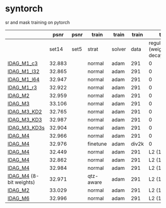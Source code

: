 # syntorch
 sr and mask training on pytorch
 
&nbsp; | psnr | psnr | train | train | train | train | params | params
--- | --- | --- | --- |--- |--- | --- | --- | ---
&nbsp; | set14 | set5 | strat | solver | data | regularization (weight decay) | torch | matlab
[IDAG_M1_c3](/model/IDAG_M1_c3.py) | 32.883 | &nbsp; | normal | adam | 291 | 0 | [GoogleDrive](https://drive.google.com/file/d/1mevsb5qidSimxufvIz2M7cgfpFL47Q0j/view?usp=sharing) | [GoogleDrive](https://drive.google.com/file/d/1-SE4qxzL3zyjnmWTv294dO6MEyDwBBEc/view?usp=sharing)
[IDAG_M1_l32](/model/IDAG_M1_l32.py) | 32.865 | &nbsp; | normal | adam | 291 | 0 | [GoogleDrive](https://drive.google.com/file/d/1T8w0E2JmJoJ34v6O7ZQk85AKXuVQs08Q/view?usp=sharing) | [GoogleDrive](https://drive.google.com/file/d/1BqGvbeM3kaiTj35TG1vKhxO-M_CV4Lq6/view?usp=sharing)
[IDAG_M1_l64](/model/IDAG_M1_l64.py) | 32.947 | &nbsp; | normal | adam | 291 | 0 | [GoogleDrive](https://drive.google.com/file/d/1L6FOSwsksjGjRG-JkhnGBiQ7QS9IHxUU/view?usp=sharing) | [GoogleDrive](https://drive.google.com/file/d/1jTTvo6IzTIaZmZX8tvvWSEzd0rlX9ZGk/view?usp=sharing)
[IDAG_M1_r3](/model/IDAG_M1_r3.py) | 32.922 | &nbsp; | normal | adam | 291 | 0 | [GoogleDrive](https://drive.google.com/file/d/1DA_6kBjEAlisBHMYLmkOEMgY9NIN7SNL/view?usp=sharing) | [GoogleDrive](https://drive.google.com/file/d/1QO47QAwFkorjLjkh-p96SdYokywmjgLs/view?usp=sharing)
[IDAG_M2](/model/IDAG_M2.py) | 32.959 | &nbsp; | normal | adam | 291 | 0 | [GoogleDrive](https://drive.google.com/file/d/16x3rLtHZxpBQfZiaaOsVdezFZkPGD5Jx/view?usp=sharing) | [GoogleDrive](https://drive.google.com/file/d/1Z2QOkTBj63ALipANezhjfJlcLZ8wQPyi/view?usp=sharing)
[IDAG_M3](/model/IDAG_M3.py) | 33.106 | &nbsp; | normal | adam | 291 | 0 | [GoogleDrive](https://drive.google.com/file/d/1Zp_S_BitcdZ79X5Vz9O1ZaG69M-8Env8/view?usp=sharing) | [GoogleDrive](https://drive.google.com/file/d/16jlFWgT5moxbGbz8H7-0PfqoLg15m4wT/view?usp=sharing)
[IDAG_M3_KD2](/model/IDAG_M3_KD2.py) | 32.765 | &nbsp; | normal | adam | 291 | 0 | [GoogleDrive](https://drive.google.com/file/d/1ESvXYT9_gbtkCwMr_Y9iNZN6_hOSc7mL/view?usp=sharing) | [GoogleDrive](https://drive.google.com/file/d/18CbRZ3jlvOeboUfBF6KgcJFafTdtkoLd/view?usp=sharing)
[IDAG_M3_KD3](/model/IDAG_M3_KD3.py) | 32.987 | &nbsp; | normal | adam | 291 | 0 | [GoogleDrive](https://drive.google.com/file/d/1u6fQrLigJa94nsnOrMzqYn1hfE4MmQvZ/view?usp=sharing) | [GoogleDrive](https://drive.google.com/file/d/1eXjQtl7sneyR0ozA7hlzy-kq4LLOIxDJ/view?usp=sharing)
[IDAG_M3_KD3s](/model/IDAG_M3_KD3s.py) | 32.904 | &nbsp; | normal | adam | 291 | 0 | [GoogleDrive](https://drive.google.com/file/d/1ez98qWkqc77CC5ZklRbGfX1XbzLyaJvs/view?usp=sharing) | [GoogleDrive](https://drive.google.com/file/d/1H6xdThBOfcW9wPC4Sgd5xfpzw1WoPFOT/view?usp=sharing)
[IDAG_M4](/model/IDAG_M4.py) | 32.966 | &nbsp; | normal | adam | 291 | 0 | [GoogleDrive](https://drive.google.com/file/d/1yd5fqAqqIFpdo2AznhI6aWGhgesqdT6e/view?usp=sharing) | [GoogleDrive](https://drive.google.com/file/d/1ZJs9OE9HZXdTG0o6DCen40UkRiUkgjYE/view?usp=sharing)
[IDAG_M4](/model/IDAG_M4.py) | 32.976 | &nbsp; | finetune | adam | div2k | 0 | - | -
[IDAG_M4](/model/IDAG_M4.py) | 32.449 | &nbsp; | normal | adam | 291 | L2 (1e-4) | - | -
[IDAG_M4](/model/IDAG_M4.py) | 32.862 | &nbsp; | normal | adam | 291 | L2 (1e-5) | - | -
[IDAG_M4](/model/IDAG_M4.py) | 32.984 | &nbsp; | normal | adam | 291 | L2 (1e-6) | [GoogleDrive](https://drive.google.com/file/d/1VGVIqmZuiOjbQ_W4XegzfRdLRchJeOH7/view?usp=sharing) | [GoogleDrive](https://drive.google.com/file/d/1KACqJ1pYr1B_nONHffftorx5znXp3zRr/view?usp=sharing)
[IDAG_M4](/model/IDAG_M4.py) (8-bit weights) | 32.971 | &nbsp; | qtz-aware | adam | 291 | L2 (1e-6) | [GoogleDrive](https://drive.google.com/file/d/1GvOI9WeA9QrG6sfrTIq4lR_xOLuzBKqt/view?usp=sharing) | [GoogleDrive](https://drive.google.com/file/d/1E6F0On5JdUBPb95kkvU6Tudm1gfaZeQy/view?usp=sharing)
[IDAG_M2](/model/IDAG_M2.py) | 33.029 | &nbsp; | normal | adam | 291 | L2 (1e-6) | [GoogleDrive](https://drive.google.com/file/d/1G8djcxq8ua1U5-axtMFI9qnA11TGW7P7/view?usp=sharing) | [GoogleDrive](https://drive.google.com/file/d/1yF7qjWd-wzTT2ox4cndmXOrkmphcjITU/view?usp=sharing)
[IDAG_M6](/model/IDAG_M6.py) | 32.996 | &nbsp; | normal | adam | 291 | L2 (1e-6) | [GoogleDrive](https://drive.google.com/file/d/1GQuCxUyy9l4uoW7O2O9WduQULksRjtIr/view?usp=sharing) | [GoogleDrive](https://drive.google.com/file/d/1msvYXfYfykCVgsXmHNoVQvxe7l-rDnIs/view?usp=sharing)
